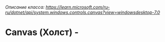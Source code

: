 *Описание класса: https://learn.microsoft.com/ru-ru/dotnet/api/system.windows.controls.canvas?view=windowsdesktop-7.0*

# Canvas (Холст) - 
